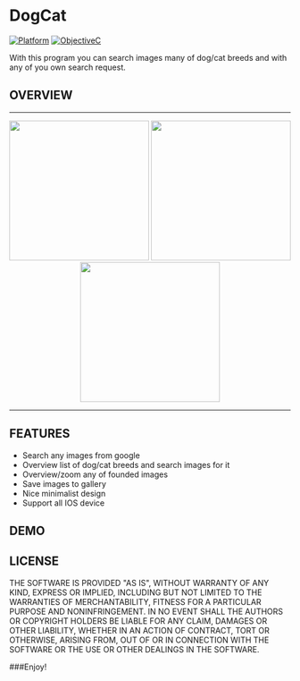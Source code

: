 # DogCat

[![Platform](http://img.shields.io/badge/platform-ios-red.svg?style=flat
)](https://developer.apple.com/iphone/index.action)
[![ObjectiveC](https://img.shields.io/badge/Objective--C-2.0-blue.svg)](https://developer.apple.com/library/content/documentation/Cocoa/Conceptual/ProgrammingWithObjectiveC/Introduction/Introduction.html) 

With this program you can search images many of dog/cat breeds and with any of you own search request.

## OVERVIEW
---

<p align="center">
<img src="https://image.ibb.co/d4FVGF/Simulator_Screen_Shot_Mar_9_2017_5_49_33_PM.png" width="250">
<img src="https://image.ibb.co/fbh5iv/Simulator_Screen_Shot_Mar_9_2017_5_50_19_PM.png" width="250">
<img src="https://image.ibb.co/mi4kiv/Simulator_Screen_Shot_Mar_9_2017_5_53_17_PM.png" width="250">
</p>

---

## FEATURES

- Search any images from google
- Overview list of dog/cat breeds and search images for it
- Overview/zoom any of founded images
- Save images to gallery
- Nice minimalist design
- Support all IOS device

## DEMO


## LICENSE

THE SOFTWARE IS PROVIDED "AS IS", WITHOUT WARRANTY OF ANY KIND, EXPRESS OR
IMPLIED, INCLUDING BUT NOT LIMITED TO THE WARRANTIES OF MERCHANTABILITY,
FITNESS FOR A PARTICULAR PURPOSE AND NONINFRINGEMENT. IN NO EVENT SHALL THE
AUTHORS OR COPYRIGHT HOLDERS BE LIABLE FOR ANY CLAIM, DAMAGES OR OTHER
LIABILITY, WHETHER IN AN ACTION OF CONTRACT, TORT OR OTHERWISE, ARISING FROM,
OUT OF OR IN CONNECTION WITH THE SOFTWARE OR THE USE OR OTHER DEALINGS IN
THE SOFTWARE.

###Enjoy!

